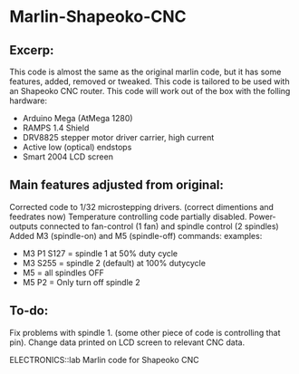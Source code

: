 Marlin-Shapeoko-CNC
===================

Excerp:
-------
This code is almost the same as the original marlin code, but it has some features, added, removed or tweaked.
This code is tailored to be used with an Shapeoko CNC router. This code will work out of the box with the folling hardware:
 - Arduino Mega (AtMega 1280)
 - RAMPS 1.4 Shield
 - DRV8825 stepper motor driver carrier, high current
 - Active low (optical) endstops
 - Smart 2004 LCD screen
 
Main features adjusted from original:
-------------------------------------
Corrected code to 1/32 microstepping drivers. (correct dimentions and feedrates now)
Temperature controlling code partially disabled.
Power-outputs connected to fan-control (1 fan) and spindle control (2 spindles)
Added M3 (spindle-on) and M5 (spindle-off) commands:
examples:
 - M3 P1 S127  = spindle 1 at 50% duty cycle
 - M3 S255      = spindle 2 (default) at 100% dutycycle
 - M5             = all spindles OFF
 - M5 P2         = Only turn off spindle 2

To-do:
------

Fix problems with spindle 1. (some other piece of code is controlling that pin).
Change data printed on LCD screen to relevant CNC data.

 
 
 

ELECTRONICS::lab Marlin code for Shapeoko CNC
